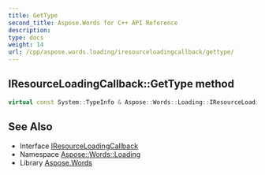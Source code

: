 ```yaml
---
title: GetType
second_title: Aspose.Words for C++ API Reference
description: 
type: docs
weight: 14
url: /cpp/aspose.words.loading/iresourceloadingcallback/gettype/
---
```

## IResourceLoadingCallback::GetType method




```cpp
virtual const System::TypeInfo & Aspose::Words::Loading::IResourceLoadingCallback::GetType() const override
```

## See Also

* Interface [IResourceLoadingCallback](../)
* Namespace [Aspose::Words::Loading](../../)
* Library [Aspose.Words](../../../)
